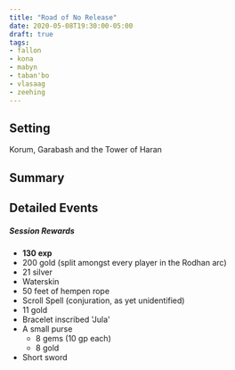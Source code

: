 ```yaml
---
title: "Road of No Release"
date: 2020-05-08T19:30:00-05:00
draft: true
tags:
- fallon
- kona
- mabyn
- taban'bo
- vlasaag
- zeehing
---
```


## Setting
Korum, Garabash and the Tower of Haran

## Summary

<!--more-->
## Detailed Events

##### Session Rewards
* **130 exp**
* 200 gold (split amongst every player in the Rodhan arc)
* 21 silver
* Waterskin
* 50 feet of hempen rope
* Scroll Spell (conjuration, as yet unidentified)
* 11 gold
* Bracelet inscribed 'Jula'
* A small purse
  * 8 gems (10 gp each)
  * 8 gold
* Short sword

<!-- Before gems sold: 3g, +1s to Tullius -->
<!-- Gems sale: 11g, 4s, 4s to players, -8c to Tullius -->
<!-- After gems sold 14g, 4s, 4c to players of this session, +2c to Tullius -->
<!-- 25 gold to each player of the previous arc -->
